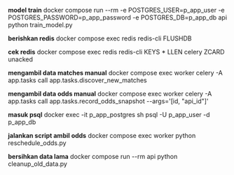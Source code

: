 **model train**
docker compose run --rm -e POSTGRES_USER=p_app_user -e POSTGRES_PASSWORD=p_app_password -e POSTGRES_DB=p_app_db api python train_model.py

**berishkan redis**
docker compose exec redis redis-cli FLUSHDB

**cek redis**
docker compose exec redis redis-cli
KEYS *
LLEN celery
ZCARD unacked

**mengambil data matches manual**
docker compose exec worker celery -A app.tasks call app.tasks.discover_new_matches

**mengambil data odds manual**
docker compose exec worker celery -A app.tasks call app.tasks.record_odds_snapshot --args='[id, "api_id"]'

**masuk psql**
docker exec -it p_app_postgres sh
psql -U p_app_user -d p_app_db

**jalankan script ambil odds**
docker compose exec worker python reschedule_odds.py

**bersihkan data lama**
docker compose run --rm api python cleanup_old_data.py